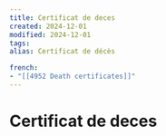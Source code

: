 ```yaml
---
title: Certificat de deces
created: 2024-12-01
modified: 2024-12-01
tags: 
alias: Certificat de décès

french:
- "[[4952 Death certificates]]"
---
```

# Certificat de deces
